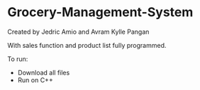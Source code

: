 # Grocery-Management-System

Created by Jedric Amio and Avram Kylle Pangan

With sales function and product list fully programmed.

To run:
- Download all files
- Run on C++
